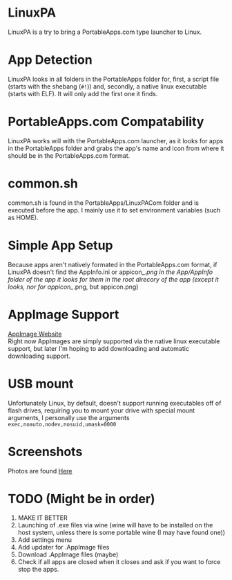 # LinuxPA
LinuxPA is a try to bring a PortableApps.com type launcher to Linux.  

# App Detection
LinuxPA looks in all folders in the PortableApps folder for, first, a script file (starts with the shebang (`#!`)) and, secondly, a native linux executable (starts with ELF). It will only add the first one it finds.  

# PortableApps.com Compatability
LinuxPA works will with the PortableApps.com launcher, as it looks for apps in the PortableApps folder and grabs the app's name and icon from where it should be in the PortableApps.com format.  

# common.sh
common.sh is found in the PortableApps/LinuxPACom folder and is executed before the app. I mainly use it to set environment variables (such as HOME).  

# Simple App Setup
Because apps aren't natively formated in the PortableApps.com format, if LinuxPA doesn't find the AppInfo.ini or appicon_*.png in the App/AppInfo folder of the app it looks for them in the root direcory of the app (except it looks, nor for appicon_*.png, but appicon.png)  

# AppImage Support
[AppImage Website](http://appimage.com)  
Right now AppImages are simply supported via the native linux executable support, but later I'm hoping to add downloading and automatic downloading support.  

# USB mount
Unfortunately Linux, by default, doesn't support running executables off of flash drives, requiring you to mount your drive with special mount arguments, I personally use the arguments `exec,noauto,nodev,nosuid,umask=0000`  

# Screenshots
Photos are found [Here](https://goo.gl/photos/VtBUL6DyZTMidj5n6)

# TODO (Might be in order)
1. MAKE IT BETTER  
1. Launching of .exe files via wine (wine will have to be installed on the host system, unless there is some portable wine (I may have found one))  
1. Add settings menu  
1. Add updater for .AppImage files  
1. Download .AppImage files (maybe)  
1. Check if all apps are closed when it closes and ask if you want to force stop the apps.  
